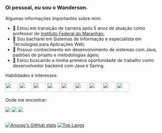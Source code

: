 ### Oi pessoal, eu sou o Wanderson.

Algumas informações importantes sobre mim:

- 🔭 Estou em transição de carreira após 5 anos de atuação como professor do <a href="https://portal.ifma.edu.br/inicio/">Instituto Federal do Maranhão</a>;
- 🌱 Sou bacharel em Sistemas de Informação e especialista em Tecnologias para Aplicações Web;
- 🌱 Possuo conhecimento em desenvolvimento de sistemas com Java, padrões de projeto e metodologias ágeis;
- 🤔 Estou buscando a minha primeira oportunidade de trabalho como desenvolvedor backend com Java e Spring.

Habilidades e interesses:

<div>
  <img height="30" width="40" src="https://cdn.jsdelivr.net/gh/devicons/devicon/icons/linux/linux-original.svg" />
  <img height="30" width="40" src="https://cdn.jsdelivr.net/gh/devicons/devicon/icons/java/java-original-wordmark.svg" />
  <img height="30" width="40" src="https://cdn.jsdelivr.net/gh/devicons/devicon/icons/spring/spring-original.svg" />
  <img height="30" width="40" src="https://cdn.jsdelivr.net/gh/devicons/devicon/icons/html5/html5-original-wordmark.svg" />
  <img height="30" width="40" src="https://cdn.jsdelivr.net/gh/devicons/devicon/icons/css3/css3-original-wordmark.svg" />
  <img height="30" width="40" src="https://cdn.jsdelivr.net/gh/devicons/devicon/icons/javascript/javascript-original.svg" />
  <img height="30" width="40" src="https://cdn.jsdelivr.net/gh/devicons/devicon/icons/bootstrap/bootstrap-original.svg" />
  <img height="30" width="40" src="https://cdn.jsdelivr.net/gh/devicons/devicon/icons/kotlin/kotlin-original.svg" />
  <img height="30" width="40" src="https://cdn.jsdelivr.net/gh/devicons/devicon/icons/flutter/flutter-original.svg" />
</div>

Onde me encontrar:
<div>
  <a href="https://www.linkedin.com/in/wanderson-sousa-alves-36652656/" target="_blank"><img src="https://img.shields.io/badge/LinkedIn-0077B5?style=for-the-badge&logo=linkedin&logoColor=white" target="_blank"/></a>
  <a href="https://www.twitter.com/wandersonwson/" target="_blank"><img src="https://img.shields.io/badge/Twitter-1DA1F2?style=for-the-badge&logo=twitter&logoColor=white" target="_blank"/></a>
  <a href="https://www.instagram.com/wson.alves/" target="_blank"><img src="https://img.shields.io/badge/Instagram-E4405F?style=for-the-badge&logo=instagram&logoColor=white" target="_blank"/></a>
</div>

##

[![Anurag's GitHub stats](https://github-readme-stats.vercel.app/api?username=wandersonwson&show_icons=true&theme=vue-dark)](https://github.com/anuraghazra/github-readme-stats)
[![Top Langs](https://github-readme-stats.vercel.app/api/top-langs/?username=wandersonwson&show_icons=true&theme=vue-dark)](https://github.com/anuraghazra/github-readme-stats)
